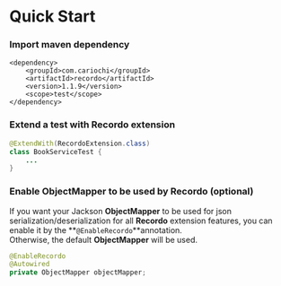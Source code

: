 # Quick Start

### Import maven dependency

```markup
<dependency>
    <groupId>com.cariochi</groupId>
    <artifactId>recordo</artifactId>
    <version>1.1.9</version>
    <scope>test</scope>
</dependency>
```

### Extend a test with Recordo extension

```java
@ExtendWith(RecordoExtension.class)
class BookServiceTest {
    ...
}
```

### Enable ObjectMapper to be used by Recordo \(optional\)

If you want your Jackson **ObjectMapper** to be used for json serialization/deserialization for all **Recordo** extension features, you can enable it by the **`@EnableRecordo`**annotation.   
Otherwise, the default **ObjectMapper** will be used.

```java
@EnableRecordo
@Autowired
private ObjectMapper objectMapper;
```

